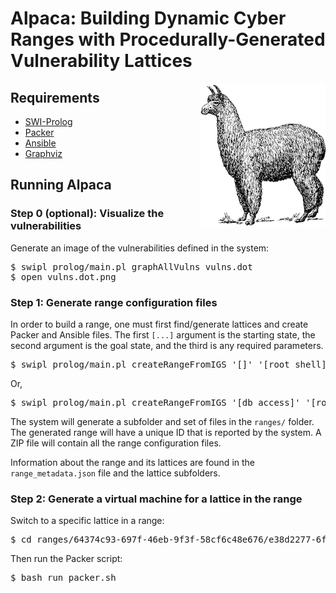 # Alpaca: Building Dynamic Cyber Ranges with Procedurally-Generated Vulnerability Lattices

<img align="right" src="logo.png">

## Requirements

- [SWI-Prolog](http://www.swi-prolog.org/)
- [Packer](https://packer.io/)
- [Ansible](https://www.ansible.com/)
- [Graphviz](https://www.graphviz.org/)

## Running Alpaca

### Step 0 (optional): Visualize the vulnerabilities

Generate an image of the vulnerabilities defined in the system:

<pre>
$ swipl prolog/main.pl graphAllVulns vulns.dot
$ open vulns.dot.png
</pre>

### Step 1: Generate range configuration files

In order to build a range, one must first find/generate lattices and create Packer and Ansible files. The first `[...]` argument is the starting state, the second argument is the goal state, and the third is any required parameters.

<pre>
$ swipl prolog/main.pl createRangeFromIGS '[]' '[root_shell]' '[paramPasswordLength-5]'
</pre>

Or,

<pre>
$ swipl prolog/main.pl createRangeFromIGS '[db_access]' '[root_shell]' '[paramPasswordLength-5]'
</pre>

The system will generate a subfolder and set of files in the `ranges/` folder. The generated range will have a unique ID that is reported by the system. A ZIP file will contain all the range configuration files.

Information about the range and its lattices are found in the `range_metadata.json` file and the lattice subfolders.

### Step 2: Generate a virtual machine for a lattice in the range

Switch to a specific lattice in a range:

<pre>
$ cd ranges/64374c93-697f-46eb-9f3f-58cf6c48e676/e38d2277-6f1d-4b22-a9aa-c93781da1c39/
</pre>

Then run the Packer script:

<pre>
$ bash run_packer.sh
</pre>

